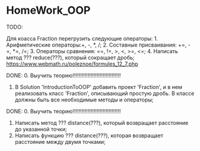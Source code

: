 # HomeWork_OOP
TODO:

Для коасса Fraction перегрузить следующие операторы:
	1. Арифметические операторы:+, -, *, /;
	2. Составные присваивания:	+=, -=, *=, /=;
	3. Операторы сравнения:		==, !=, >, <, >=, <=;
	4. Написать метод ??? reduce(???), который сокращает дробь;
		https://www.webmath.ru/poleznoe/formules_12_7.php

DONE:
0. Выучить теорию!!!!!!!!!!!!!!!!!!!!!!!!!!!!!!!!
1. В Solution 'IntroductionToOOP' добавить проект 'Fraction', и в нем реализовать класс 'Fraction',
   описывающий простую дробь. В классе должны быть все необходимые методы и операторы;

DONE:
0. Выучить теорию!!!!!!!!!!!!!!!!!!!!!!!!!!!!!!!!
1. Написать метод ??? distance(???), который возвращает расстояние до указанной точки;		
2. Написать функцию ??? distance(???), которая возвращает расстояние между двумя точками;	
